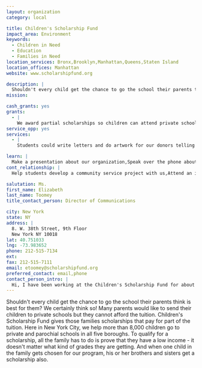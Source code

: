```yaml
---
layout: organization
category: local

title: Children's Scholarship Fund
impact_area: Environment
keywords: 
  - Children in Need
  - Education
  - Families in Need
location_services: Bronx,Brooklyn,Manhattan,Queens,Staten Island
location_offices: Manhattan
website: www.scholarshipfund.org

description: |
  Shouldn't every child get the chance to go the school their parents think is best for them? We certainly think so! Many parents would like to send their children to private schools but they cannot afford the tuition. Children's Scholarship Fund gives those families scholarships that pay for part of the tuition. Here in New York City, we help more than 8,000 children go to private and parochial schools in all five boroughs. To qualify for a scholarship, all the family has to do is prove that they have a low income - it doesn't matter what kind of grades they are getting. And when one child in the family gets chosen for our program, his or her brothers and sisters get a scholarship also.
mission: 

cash_grants: yes
grants: 
  - |
    We award partial scholarships so children can attend private school. An average scholarship in NYC is $1,926, so a donation of $963 would pay for one student for half the school year, or $192 would pay for a student for one month of the school year.
service_opp: yes
services: 
  - |
    Students could write letters and do artwork for our donors telling them why they chose to give to our charity. They could also help us with stuffing envelopes to go out in the mail. There are also opportunities to do service projects at participating private schools where we have scholarship recipients.

learn: |
  Make a presentation about our organization,Speak over the phone about our work
cont_relationship: |
  Help students develop a community service project with us,Attend an in-school Check Award Assembly if we receive a grant,Help students tell local newspapers and media about their grant and/or project with us,Educate the school by leading a workshop

salutation: Ms.
first_name: Elizabeth
last_name: Toomey
title_contact_person: Director of Communications

city: New York
state: NY
address: |
  8. W. 38th Street, 9th Floor  
  New York NY 10018
lat: 40.751033
lng: -73.983652
phone: 212-515-7134
ext: 
fax: 212-515-7111
email: etoomey@scholarshipfund.org
preferred_contact: email,phone
contact_person_intro: |
  Hi, I have been working at the Children's Scholarship Fund for about 14 years, almost as long as the organization has been around. My work here includes: writing appeal letters asking people to donate money for scholarships, writing stories for our newsletters and our website, and grant-writing. My favorite part of the job is meeting parents and children who are really grateful that our scholarships allow them to attend schools where they are learning and where they feel safe.
---
```

Shouldn't every child get the chance to go the school their parents think is best for them? We certainly think so! Many parents would like to send their children to private schools but they cannot afford the tuition. Children's Scholarship Fund gives those families scholarships that pay for part of the tuition. Here in New York City, we help more than 8,000 children go to private and parochial schools in all five boroughs. To qualify for a scholarship, all the family has to do is prove that they have a low income - it doesn't matter what kind of grades they are getting. And when one child in the family gets chosen for our program, his or her brothers and sisters get a scholarship also.